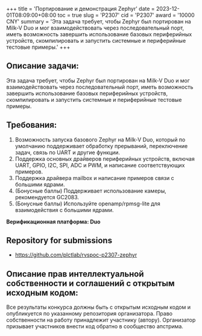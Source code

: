 +++
title = 'Портирование и демонстрация Zephyr'
date = 2023-12-01T08:09:00+08:00
toc = true
slug = 'P2307'
cid = 'P2307'
award = '10000 CNY'
summary = 'Эта задача требует, чтобы Zephyr был портирован на Milk-V Duo и мог взаимодействовать через последовательный порт, иметь возможность завершить использование базовых периферийных устройств, скомпилировать и запустить системные и периферийные тестовые примеры.'
+++

## Описание задачи:

Эта задача требует, чтобы Zephyr был портирован на Milk-V Duo и мог взаимодействовать через последовательный порт, иметь возможность завершить использование базовых периферийных устройств, скомпилировать и запустить системные и периферийные тестовые примеры.

## Требования:

1. Возможность запуска базового Zephyr на Milk-V Duo, который по умолчанию поддерживает обработку прерываний, переключение задач, связь по UART и другие функции.
2. Поддержка основных драйверов периферийных устройств, включая UART, GPIO, I2C, SPI, ADC и PWM, и написание соответствующих примеров.
3. Поддержка драйвера mailbox и написание примеров связи с большими ядрами.
4. (Бонусные баллы) Поддерживает использование камеры, рекомендуется GC2083.
5. (Бонусные баллы) Используйте openamp/rpmsg-lite для взаимодействия с большими ядрами.

**Верификационная платформа: Duo**

## Repository for submissions

- https://github.com/plctlab/rvspoc-p2307-zephyr

## Описание прав интеллектуальной собственности и соглашений с открытым исходным кодом:

Все результаты конкурса должны быть с открытым исходным кодом и опубликуется по указанному репозитория организатора. Право собственности на работу принадлежит участнику (автору). Организатор призывает участников внести код обратно в сообщество апстрима.
